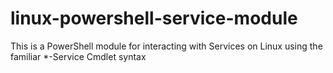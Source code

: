 # linux-powershell-service-module
This is a PowerShell module for interacting with Services on Linux using the familiar *-Service Cmdlet syntax
